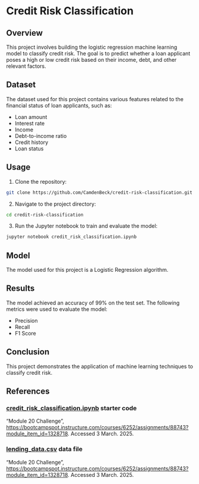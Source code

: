 # Credit Risk Classification

## Overview
This project involves building the logistic regression machine learning model to classify credit risk. The goal is to predict whether a loan applicant poses a high or low credit risk based on their income, debt, and other relevant factors.

## Dataset
The dataset used for this project contains various features related to the financial status of loan applicants, such as:
- Loan amount
- Interest rate
- Income
- Debt-to-income ratio
- Credit history
- Loan status

## Usage
1. Clone the repository:
```bash
git clone https://github.com/CamdenBeck/credit-risk-classification.git
```
2. Navigate to the project directory:
```bash
cd credit-risk-classification
```
3. Run the Jupyter notebook to train and evaluate the model:
```bash
jupyter notebook credit_risk_classification.ipynb
```

## Model
The model used for this project is a Logistic Regression algorithm.

## Results
The model achieved an accuracy of 99% on the test set. The following metrics were used to evaluate the model:
- Precision
- Recall
- F1 Score

## Conclusion
This project demonstrates the application of machine learning techniques to classify credit risk.

## References
### [credit_risk_classification.ipynb](credit_risk_classification.ipynb) starter code
“Module 20 Challenge”, https://bootcampspot.instructure.com/courses/6252/assignments/88743?module_item_id=1328718. Accessed 3 March. 2025.
### [lending_data.csv](/Resources/lending_data.csv) data file
“Module 20 Challenge”, https://bootcampspot.instructure.com/courses/6252/assignments/88743?module_item_id=1328718. Accessed 3 March. 2025.